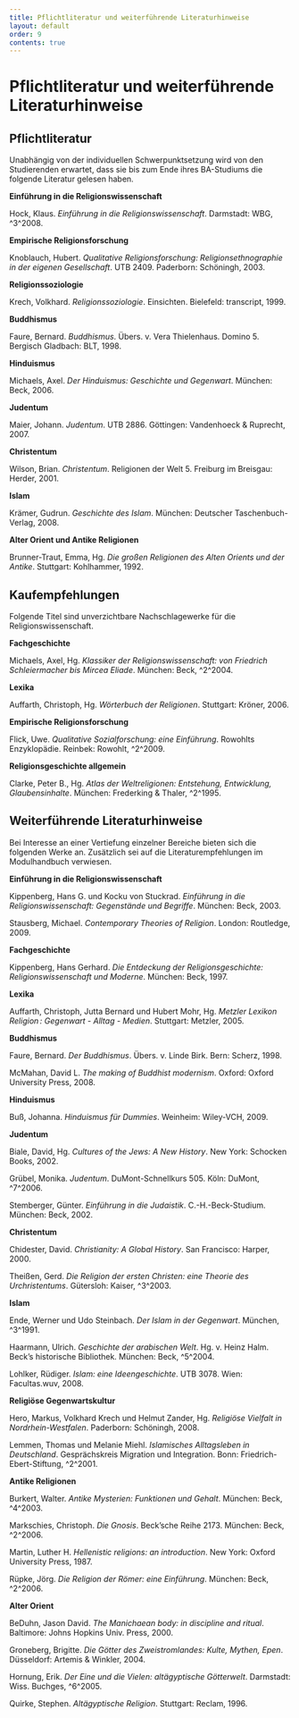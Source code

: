 ```yaml
---
title: Pflichtliteratur und weiterführende Literaturhinweise
layout: default
order: 9
contents: true
---
```


# Pflichtliteratur und weiterführende Literaturhinweise

## Pflichtliteratur

Unabhängig von der individuellen Schwerpunktsetzung wird von den Studierenden erwartet, dass sie bis zum Ende ihres BA-Studiums die folgende Literatur gelesen haben.

**Einführung in die Religionswissenschaft**

Hock, Klaus. *Einführung in die Religionswissenschaft*. Darmstadt: WBG, ^3^2008.

**Empirische Religionsforschung**

Knoblauch, Hubert. *Qualitative Religionsforschung: Religionsethnographie in der eigenen Gesellschaft*. UTB 2409. Paderborn: Schöningh, 2003.

**Religionssoziologie**

Krech, Volkhard. *Religionssoziologie*. Einsichten. Bielefeld: transcript, 1999.

**Buddhismus**

Faure, Bernard. *Buddhismus*. Übers. v. Vera Thielenhaus. Domino 5. Bergisch Gladbach: BLT, 1998.

**Hinduismus**

Michaels, Axel. *Der Hinduismus: Geschichte und Gegenwart*. München: Beck, 2006.

**Judentum**

Maier, Johann. *Judentum*. UTB 2886. Göttingen: Vandenhoeck & Ruprecht, 2007.

**Christentum**

Wilson, Brian. *Christentum*. Religionen der Welt 5. Freiburg im Breisgau: Herder, 2001.

**Islam**

Krämer, Gudrun. *Geschichte des Islam*. München: Deutscher Taschenbuch-Verlag, 2008.

**Alter Orient und Antike Religionen**

Brunner-Traut, Emma, Hg. *Die großen Religionen des Alten Orients und der Antike*. Stuttgart: Kohlhammer, 1992.

## Kaufempfehlungen

Folgende Titel sind unverzichtbare Nachschlagewerke für die Religionswissenschaft.

**Fachgeschichte**

Michaels, Axel, Hg. *Klassiker der Religionswissenschaft: von Friedrich Schleiermacher bis Mircea Eliade*. München: Beck, ^2^2004.

**Lexika**

Auffarth, Christoph, Hg. *Wörterbuch der Religionen*. Stuttgart: Kröner, 2006.

**Empirische Religionsforschung**

Flick, Uwe. *Qualitative Sozialforschung: eine Einführung*. Rowohlts Enzyklopädie. Reinbek: Rowohlt, ^2^2009.

**Religionsgeschichte allgemein**

Clarke, Peter B., Hg. *Atlas der Weltreligionen: Entstehung, Entwicklung, Glaubensinhalte*. München: Frederking & Thaler, ^2^1995.

## Weiterführende Literaturhinweise

Bei Interesse an einer Vertiefung einzelner Bereiche bieten sich die folgenden Werke an. Zusätzlich sei auf die Literaturempfehlungen im Modulhandbuch verwiesen.

**Einführung in die Religionswissenschaft**

Kippenberg, Hans G. und Kocku von Stuckrad. *Einführung in die Religionswissenschaft: Gegenstände und Begriffe*. München: Beck, 2003.

Stausberg, Michael. *Contemporary Theories of Religion*. London: Routledge, 2009.

**Fachgeschichte**

Kippenberg, Hans Gerhard. *Die Entdeckung der Religionsgeschichte: Religionswissenschaft und Moderne*. München: Beck, 1997.

**Lexika**

Auffarth, Christoph, Jutta Bernard und Hubert Mohr, Hg. *Metzler Lexikon Religion : Gegenwart - Alltag - Medien*. Stuttgart: Metzler, 2005.

**Buddhismus**

Faure, Bernard. *Der Buddhismus*. Übers. v. Linde Birk. Bern: Scherz, 1998.

McMahan, David L. *The making of Buddhist modernism*. Oxford: Oxford University Press, 2008.

**Hinduismus**

Buß, Johanna. *Hinduismus für Dummies*. Weinheim: Wiley-VCH, 2009.

**Judentum**

Biale, David, Hg. *Cultures of the Jews: A New History*. New York: Schocken Books, 2002.

Grübel, Monika. *Judentum*. DuMont-Schnellkurs 505. Köln: DuMont, ^7^2006.

Stemberger, Günter. *Einführung in die Judaistik*. C.-H.-Beck-Studium. München: Beck, 2002.

**Christentum**

Chidester, David. *Christianity: A Global History*. San Francisco: Harper, 2000.

Theißen, Gerd. *Die Religion der ersten Christen: eine Theorie des Urchristentums*. Gütersloh: Kaiser, ^3^2003.

**Islam**

Ende, Werner und Udo Steinbach. *Der Islam in der Gegenwart*. München, ^3^1991.

Haarmann, Ulrich. *Geschichte der arabischen Welt*. Hg. v. Heinz Halm. Beck’s historische Bibliothek. München: Beck, ^5^2004.

Lohlker, Rüdiger. *Islam: eine Ideengeschichte*. UTB 3078. Wien: Facultas.wuv, 2008.

**Religiöse Gegenwartskultur**

Hero, Markus, Volkhard Krech und Helmut Zander, Hg. *Religiöse Vielfalt in Nordrhein-Westfalen*. Paderborn: Schöningh, 2008.

Lemmen, Thomas und Melanie Miehl. *Islamisches Alltagsleben in Deutschland*. Gesprächskreis Migration und Integration. Bonn: Friedrich-Ebert-Stiftung, ^2^2001.

**Antike Religionen**

Burkert, Walter. *Antike Mysterien: Funktionen und Gehalt*. München: Beck, ^4^2003.

Markschies, Christoph. *Die Gnosis*. Beck’sche Reihe 2173. München: Beck, ^2^2006.

Martin, Luther H. *Hellenistic religions: an introduction*. New York: Oxford University Press, 1987.

Rüpke, Jörg. *Die Religion der Römer: eine Einführung*. München: Beck, ^2^2006.

**Alter Orient**

BeDuhn, Jason David. *The Manichaean body: in discipline and ritual*. Baltimore: Johns Hopkins Univ. Press, 2000.

Groneberg, Brigitte. *Die Götter des Zweistromlandes: Kulte, Mythen, Epen*. Düsseldorf: Artemis & Winkler, 2004.

Hornung, Erik. *Der Eine und die Vielen: altägyptische Götterwelt*. Darmstadt: Wiss. Buchges, ^6^2005.

Quirke, Stephen. *Altägyptische Religion*. Stuttgart: Reclam, 1996.
